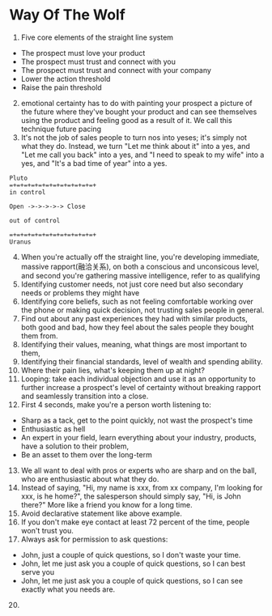 # Way Of The Wolf

1. Five core elements of the straight line system
  - The prospect must love your product
  - The prospect must trust and connect with you
  - The prospect must trust and connect with your company
  - Lower the action threshold
  - Raise the pain threshold

2. emotional certainty has to do with painting your prospect a picture of the future where they've bought your product and can see themselves using the product and feeling good as a result of it. We call this technique future pacing
3. It's not the job of sales people to turn nos into yeses; it's simply not what they do. Instead, we turn "Let me think about it" into a yes, and "Let me call you back" into a yes, and "I need to speak to my wife" into a yes, and "It's a bad time of year" into a yes.

```
Pluto
=+=+=+=+=+=+=+=+=+=+=+=+
in control

Open ->->->->-> Close

out of control

=+=+=+=+=+=+=+=+=+=+=+=+
Uranus

```

4. When you're actually off the straight line, you're developing immediate, massive rapport(融洽关系), on both a conscious and unconsicous level, and second you're gathering massive intelligence, refer to as qualifying
5. Identifying customer needs, not just core need but also secondary needs or problems they might have
6. Identifying core beliefs, such as not feeling comfortable working over the phone or making quick decision, not trusting sales people in general.
7. Find out about any past experiences they had with similar products, both good and bad, how they feel about the sales people they bought them from.
8. Identifying their values, meaning, what things are most important to them,
9. Identifying their financial standards, level of wealth and spending ability.
10. Where their pain lies, what's keeping them up at night?
11. Looping: take each individual objection and use it as an opportunity to further increase a prospect's level of certainty without breaking rapport and seamlessly transition into a close.
12. First 4 seconds, make you're a person worth listening to: 
  - Sharp as a tack, get to the point quickly, not wast the prospect's time
  - Enthusiastic as hell
  - An expert in your field, learn everything about your industry, products, have a solution to their problem, 
  - Be an asset to them over the long-term

13. We all want to deal with pros or experts who are sharp and on the ball, who are enthusiastic about what they do.
14. Instead of saying, "Hi, my name is xxx, from xx company, I'm looking for xxx, is he home?", the salesperson should simply say, "Hi, is John there?" More like a friend you know for a long time.
15. Avoid declarative statement like above example. 
16. If you don't make eye contact at least 72 percent of the time, people won't trust you. 
17. Always ask for permission to ask questions:
  - John, just a couple of quick questions, so I don't waste your time.
  - John, let me just ask you a couple of quick questions, so I can best serve you
  - John, let me just ask you a couple of quick questions, so I can see exactly what you needs are.
20. 



